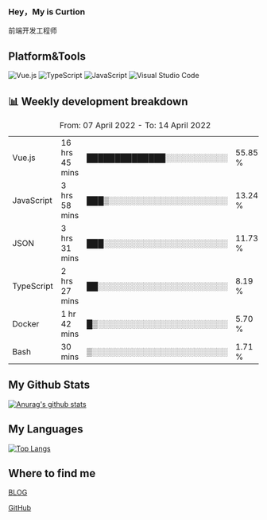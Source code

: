 ### Hey，My is Curtion
前端开发工程师
## Platform&Tools

![Vue.js](https://img.shields.io/badge/-Vue.js-4FC08D?style=flat-square&logo=Vue.js&logoColor=white)
![TypeScript](https://img.shields.io/badge/-TypeScript-007ACC?style=flat-square&logo=typescript&logoColor=white)
![JavaScript](https://img.shields.io/badge/-JavaScript-F7DF1E?style=flat-square&logo=javascript&logoColor=black)
![Visual Studio Code](https://img.shields.io/badge/-VSCode-007ACC?style=flat-square&logo=Visual-Studio-Code&logoColor=white)

## 📊 Weekly development breakdown

<!--START_SECTION:waka-->

<table><caption>From: 07 April 2022 - To: 14 April 2022</caption><tr><td>Vue.js</td><td>16 hrs 45 mins</td><td>██████████████░░░░░░░░░░░</td><td>55.85 %</td></tr><tr><td>JavaScript</td><td>3 hrs 58 mins</td><td>███▒░░░░░░░░░░░░░░░░░░░░░</td><td>13.24 %</td></tr><tr><td>JSON</td><td>3 hrs 31 mins</td><td>███░░░░░░░░░░░░░░░░░░░░░░</td><td>11.73 %</td></tr><tr><td>TypeScript</td><td>2 hrs 27 mins</td><td>██░░░░░░░░░░░░░░░░░░░░░░░</td><td>8.19 %</td></tr><tr><td>Docker</td><td>1 hr 42 mins</td><td>█▒░░░░░░░░░░░░░░░░░░░░░░░</td><td>5.70 %</td></tr><tr><td>Bash</td><td>30 mins</td><td>▒░░░░░░░░░░░░░░░░░░░░░░░░</td><td>1.71 %</td></tr></table>

<!--END_SECTION:waka-->

## My Github Stats

[![Anurag's github stats](https://github-readme-stats.vercel.app/api?username=curtion&count_private=true&show_icons=true&theme=onedark)](https://github.com/anuraghazra/github-readme-stats)

## My Languages

[![Top Langs](https://github-readme-stats.vercel.app/api/top-langs/?username=curtion&layout=compact)](https://github.com/anuraghazra/github-readme-stats)

## Where to find me

[BLOG](https://blog.3gxk.net)

[GitHub](https://github.com/Curtion)
